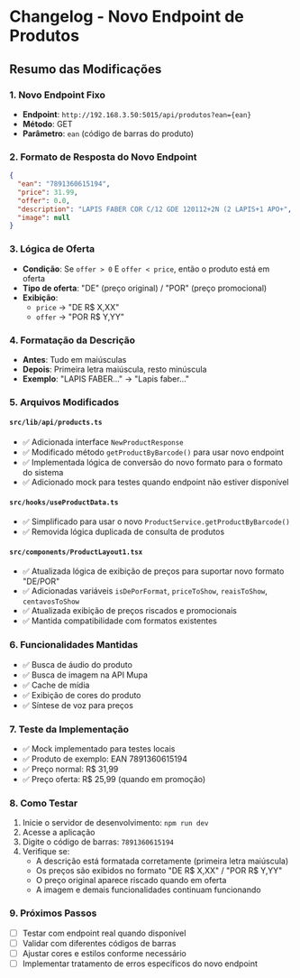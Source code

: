 # Changelog - Novo Endpoint de Produtos

## Resumo das Modificações

### 1. Novo Endpoint Fixo
- **Endpoint**: `http://192.168.3.50:5015/api/produtos?ean={ean}`
- **Método**: GET
- **Parâmetro**: `ean` (código de barras do produto)

### 2. Formato de Resposta do Novo Endpoint
```json
{
  "ean": "7891360615194",
  "price": 31.99,
  "offer": 0.0,
  "description": "LAPIS FABER COR C/12 GDE 120112+2N (2 LAPIS+1 APO+",
  "image": null
}
```

### 3. Lógica de Oferta
- **Condição**: Se `offer > 0` E `offer < price`, então o produto está em oferta
- **Tipo de oferta**: "DE" (preço original) / "POR" (preço promocional)
- **Exibição**: 
  - `price` → "DE R$ X,XX"
  - `offer` → "POR R$ Y,YY"

### 4. Formatação da Descrição
- **Antes**: Tudo em maiúsculas
- **Depois**: Primeira letra maiúscula, resto minúscula
- **Exemplo**: "LAPIS FABER..." → "Lapis faber..."

### 5. Arquivos Modificados

#### `src/lib/api/products.ts`
- ✅ Adicionada interface `NewProductResponse`
- ✅ Modificado método `getProductByBarcode()` para usar novo endpoint
- ✅ Implementada lógica de conversão do novo formato para o formato do sistema
- ✅ Adicionado mock para testes quando endpoint não estiver disponível

#### `src/hooks/useProductData.ts`
- ✅ Simplificado para usar o novo `ProductService.getProductByBarcode()`
- ✅ Removida lógica duplicada de consulta de produtos

#### `src/components/ProductLayout1.tsx`
- ✅ Atualizada lógica de exibição de preços para suportar novo formato "DE/POR"
- ✅ Adicionadas variáveis `isDePorFormat`, `priceToShow`, `reaisToShow`, `centavosToShow`
- ✅ Atualizada exibição de preços riscados e promocionais
- ✅ Mantida compatibilidade com formatos existentes

### 6. Funcionalidades Mantidas
- ✅ Busca de áudio do produto
- ✅ Busca de imagem na API Mupa
- ✅ Cache de mídia
- ✅ Exibição de cores do produto
- ✅ Síntese de voz para preços

### 7. Teste da Implementação
- ✅ Mock implementado para testes locais
- ✅ Produto de exemplo: EAN 7891360615194
- ✅ Preço normal: R$ 31,99
- ✅ Preço oferta: R$ 25,99 (quando em promoção)

### 8. Como Testar
1. Inicie o servidor de desenvolvimento: `npm run dev`
2. Acesse a aplicação
3. Digite o código de barras: `7891360615194`
4. Verifique se:
   - A descrição está formatada corretamente (primeira letra maiúscula)
   - Os preços são exibidos no formato "DE R$ X,XX" / "POR R$ Y,YY"
   - O preço original aparece riscado quando em oferta
   - A imagem e demais funcionalidades continuam funcionando

### 9. Próximos Passos
- [ ] Testar com endpoint real quando disponível
- [ ] Validar com diferentes códigos de barras
- [ ] Ajustar cores e estilos conforme necessário
- [ ] Implementar tratamento de erros específicos do novo endpoint 